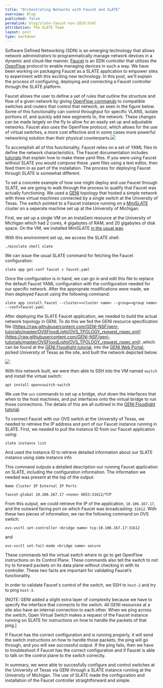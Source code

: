 ```yaml
---
title: "Orchestrating Networks with Faucet and SLATE"
overview: Blog
published: false
permalink: blog/slate-faucet-nov-2019.html
attribution: The SLATE Team
layout: post
type: markdown
---
```


Software Defined Networking (SDN) is an emerging technology that allows network
administrators to programmatically manage network devices in a dynamic and
cloud-like manner. [Faucet](https://faucet.nz/) is an SDN controller that
utilizes the [OpenFlow](https://en.wikipedia.org/wiki/OpenFlow)
protocol to enable managing devices in such a way. We have been working on
packaging Faucet as a SLATE application to empower sites to experiment with
this exciting new technology. In this post, we'll explain the process of
configuring, deploying and connecting a Faucet controller through the SLATE
platform.
<!--end_excerpt-->

Faucet allows the user to define a set of rules that outline the structure and
flow of a given network by giving
[OpenFlow commands](https://www.opennetworking.org/wp-content/uploads/2014/10/openflow-switch-v1.5.1.pdf)
to compatible switches and routers that control that network, as seen
in the figure below. Some of this functionality can control throughput for specific
VLANS, isolate portions of, and quickly add new segments to, the network. These
changes can be made largely on the fly to allow for an easily set up and
adjustable networks. Faucet also uses the OpenFlow protocol, which allows for
the use of virtual switches, a more cost effective and in some cases more
powerful networking solution than their physical
counterparts.![](https://lh6.googleusercontent.com/dvHcVJ7djN0ez9sM4KVcImgAumLmPtgEICa2oxDbt3BFk0nAcmr3eaxFQF3222rWDFYCo4CRq95sqPC89kaZG_w9n4KsckJvD-jLL4Ja8kRY63vcXWci8CljOsoAHIvAvBXBxkpo)

To accomplish all of this functionality, Faucet relies on a set of
YAML files to define the network characteristics. The
Faucet documentation includes
[tutorials](https://docs.faucet.nz/en/latest/tutorials/index.html) that explain
how to make these yaml files. If you were using Faucet without SLATE you would
compose these .yaml files using a text editor, then feed them in as part of the
installation. The process for deploying Faucet through SLATE is somewhat
different.

To set a concrete example of how one might deploy and use Faucet through SLATE,
we are going to walk through the process to qualify that Faucet
was actually functioning. We used a [GENI](https://www.geni.net) topology that
hosted a simple network with three virtual machines connected by a single
switch at the University of Texas. The switch pointed to a Faucet instance
running on a [MiniSLATE](https://github.com/slateci/minislate) cluster on a
seperate machine set up at the University of Michigan.

First, we set up a single VM on an InstaGeni resource at the University of
Michigan which had 2 cores, 4 gigabytes of RAM, and 20 gigabytes of disk space.
On the VM, we installed MiniSLATE [in the usual
way](https://github.com/slateci/minislate#getting-started). 

With this environment set up, we access the SLATE shell:

	./minslate shell slate

We can issue the usual SLATE command for fetching the Faucet configuration:

	slate app get-conf faucet > faucet.yaml

Once the configuration is in hand, we can go in and
edit this file to replace the default Faucet YAML configuration
with the configuration needed for our specific network. After the approprate modifications were made, 
we then deployed Faucet using the following command:

	slate app install faucet --cluster=<cluster name> --group=<group name> --conf=faucet.yaml

After deploying the SLATE Faucet application, we needed to build the actual
network topology in GENI. To do this we fed the GENI resource specification
file
([​https://raw.githubusercontent.com/GENI-NSF/geni-tutorials/master/OVSFloodLight/OVS_TPOLOGY_request_rspec.xml](https://raw.githubusercontent.com/GENI-NSF/geni-tutorials/master/OVSFloodLight/OVS_TPOLOGY_request_rspec.xml)
,which can be found at the [GENI Floodlight tutorial](https://groups.geni.net/geni/wiki/GENIExperimenter/Tutorials/OpenFlowOVS-Floodlight),
into the [GENI Web Portal](https://portal.geni.net), picked University of Texas
as the site, and built the network depicted below.
  
![](https://lh5.googleusercontent.com/LkK4K2Svyrvp5Ifk1MpZvh84NU7UrclnMpGXEpP0j3ReZkvnbqdeBDi43V-V_vCe06Qf-t37OLOpVJ8KoV_K4xpYpG7OypFHJfCzsEGQD-wJSIuvQhSy1iRmvvxMcKq0y8rzAYc8)  
  
With this network built, we were then able to SSH into the VM named `switch`
and install the virtual switch:

	apt install openvswitch-switch

We use the `ovs` commands to set up a bridge, shut down the interfaces that
when to the host machines, and put interfaces onto the virtual bridge to run
those connections. The details of this are all outlined in the [GENI Floodlight
tutorial](https://groups.geni.net/geni/wiki/GENIExperimenter/Tutorials/OpenFlowOVS-Floodlight).

To connect Faucet with our OVS switch at the University of Texas, we needed to
retrieve the IP address and port of our Faucet instance running in SLATE.
First, we needed to pull the instance ID from our Faucet application using:

	slate instance list 

And used the instance ID to retrieve detailed information about our SLATE instance using 
	slate instance info <Instance ID>

This command outputs a detailed description our running Faucet application on
SLATE, including the configuration information. The information we needed was
present at the top of the output:

```
Name Cluster IP External IP Ports

faucet-global 10.106.167.17 <none> 6653:31612/TCP
```

From this output, we could retrieve the IP of the application, `10.106.167.17`, and
the outward facing port on which Faucet was broadcasting: `31612`. With these
two pieces of information, we ran the following command on OVS swtich:

	ovs-vsctl set-controller <bridge name> tcp:10.106.167.17:31612

and 

	ovs-vsctl set-fail-mode <bridge name> secure

These commands tell the virtual switch where to go to get OpenFlow instructions
on its Control Plane. These commands also tell the switch to not try to forward
packets on its data plane without checking in with its controller. These two
facts are important for validating Faucet’s functionality.

In order to validate Faucet's control of the switch, we SSH to `host-2` and try to ping `host-3`. 

[NOTE: GENI added a slight extra layer
of complexity because we have to specify the interface that connects to the
switch. All GENI resources at a site also have an internal connection to each
other. When we ping across the switch, Open Virtual Switch makes a request of
the Faucet instance running on SLATE for instructions on how to handle the
packets of that ping.] 

If Faucet has the correct configuration and is running
properly, it will send the switch instructions on how to handle those packets,
the ping will go through, and you will see successful output. If the ping
fails, then we have to troubleshoot if Faucet has the correct configuration and
if Faucet is able to talk on the control plane to the switch correctly.

In summary, we were able to succesfully configure and control switches at the
University of Texas via GENI through a SLATE instance running at the University
of Michigan. The use of SLATE made the configuration and installation of the
Faucet controller straightforward and simple.
